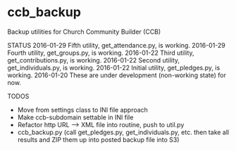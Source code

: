 # ccb_backup
Backup utilities for Church Community Builder (CCB)

STATUS
2016-01-29 Fifth utility, get_attendance.py, is working.
2016-01-29 Fourth utility, get_groups.py, is working.
2016-01-22 Third utility, get_contributions.py, is working.
2016-01-22 Second utility, get_individuals.py, is working.
2016-01-22 Initial utility, get_pledges.py, is working.
2016-01-20 These are under development (non-working state) for now.

TODOS
- Move from settings class to INI file approach
- Make ccb-subdomain settable in INI file
- Refactor http URL --> XML file into routine, push to util.py
- ccb_backup.py (call get_pledges.py, get_individuals.py, etc. then take all results and ZIP them up
  into posted backup file into S3)
